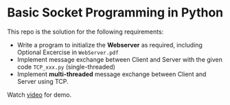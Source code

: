 # Basic Socket Programming in Python
This repo is the solution for the following requirements:
- Write a program to initialize the **Webserver** as required, including Optional Excercise in `WebServer.pdf`
- Implement message exchange between Client and Server with the given code `TCP_xxx.py` (single-threaded)
- Implement **multi-threaded** message exchange between Client and Server using TCP.

Watch [video](https://youtu.be/QX15uNPsCgE) for demo.
